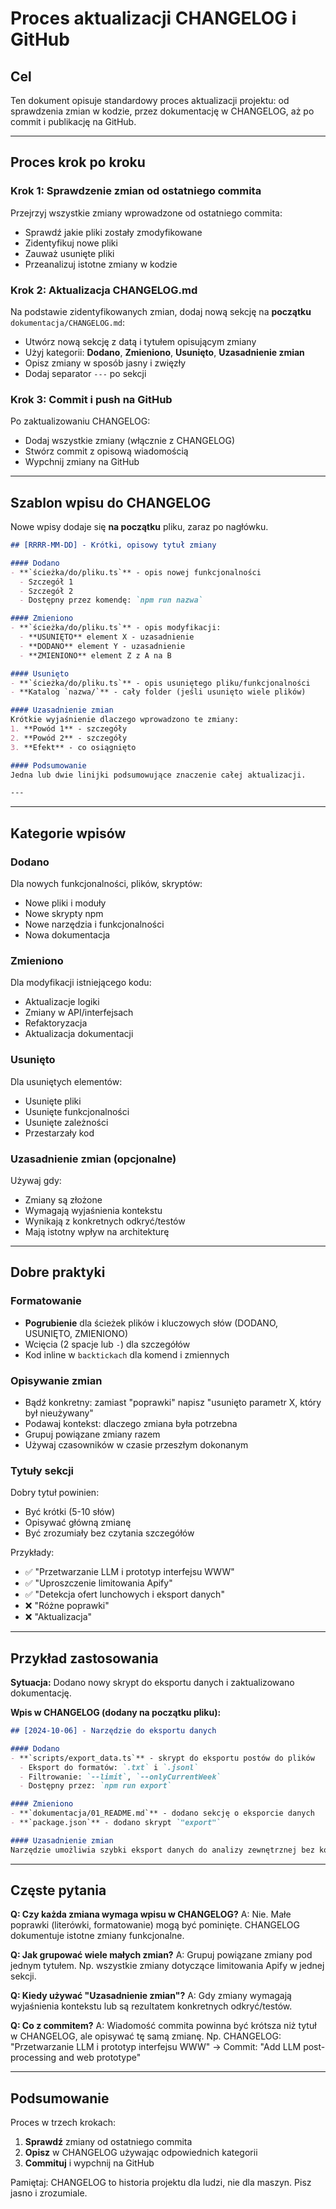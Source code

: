 # Proces aktualizacji CHANGELOG i GitHub

## Cel

Ten dokument opisuje standardowy proces aktualizacji projektu: od sprawdzenia zmian w kodzie, przez dokumentację w CHANGELOG, aż po commit i publikację na GitHub.

---

## Proces krok po kroku

### Krok 1: Sprawdzenie zmian od ostatniego commita

Przejrzyj wszystkie zmiany wprowadzone od ostatniego commita:
- Sprawdź jakie pliki zostały zmodyfikowane
- Zidentyfikuj nowe pliki
- Zauważ usunięte pliki
- Przeanalizuj istotne zmiany w kodzie

### Krok 2: Aktualizacja CHANGELOG.md

Na podstawie zidentyfikowanych zmian, dodaj nową sekcję na **początku** `dokumentacja/CHANGELOG.md`:
- Utwórz nową sekcję z datą i tytułem opisującym zmiany
- Użyj kategorii: **Dodano**, **Zmieniono**, **Usunięto**, **Uzasadnienie zmian**
- Opisz zmiany w sposób jasny i zwięzły
- Dodaj separator `---` po sekcji

### Krok 3: Commit i push na GitHub

Po zaktualizowaniu CHANGELOG:
- Dodaj wszystkie zmiany (włącznie z CHANGELOG)
- Stwórz commit z opisową wiadomością
- Wypchnij zmiany na GitHub

---

## Szablon wpisu do CHANGELOG

Nowe wpisy dodaje się **na początku** pliku, zaraz po nagłówku.

```markdown
## [RRRR-MM-DD] - Krótki, opisowy tytuł zmiany

#### Dodano
- **`ścieżka/do/pliku.ts`** - opis nowej funkcjonalności
  - Szczegół 1
  - Szczegół 2
  - Dostępny przez komendę: `npm run nazwa`

#### Zmieniono
- **`ścieżka/do/pliku.ts`** - opis modyfikacji:
  - **USUNIĘTO** element X - uzasadnienie
  - **DODANO** element Y - uzasadnienie
  - **ZMIENIONO** element Z z A na B

#### Usunięto
- **`ścieżka/do/pliku.ts`** - opis usuniętego pliku/funkcjonalności
- **Katalog `nazwa/`** - cały folder (jeśli usunięto wiele plików)

#### Uzasadnienie zmian
Krótkie wyjaśnienie dlaczego wprowadzono te zmiany:
1. **Powód 1** - szczegóły
2. **Powód 2** - szczegóły
3. **Efekt** - co osiągnięto

#### Podsumowanie
Jedna lub dwie linijki podsumowujące znaczenie całej aktualizacji.

---
```

---

## Kategorie wpisów

### Dodano
Dla nowych funkcjonalności, plików, skryptów:
- Nowe pliki i moduły
- Nowe skrypty npm
- Nowe narzędzia i funkcjonalności
- Nowa dokumentacja

### Zmieniono
Dla modyfikacji istniejącego kodu:
- Aktualizacje logiki
- Zmiany w API/interfejsach
- Refaktoryzacja
- Aktualizacja dokumentacji

### Usunięto
Dla usuniętych elementów:
- Usunięte pliki
- Usunięte funkcjonalności
- Usunięte zależności
- Przestarzały kod

### Uzasadnienie zmian (opcjonalne)
Używaj gdy:
- Zmiany są złożone
- Wymagają wyjaśnienia kontekstu
- Wynikają z konkretnych odkryć/testów
- Mają istotny wpływ na architekturę

---

## Dobre praktyki

### Formatowanie
- **Pogrubienie** dla ścieżek plików i kluczowych słów (DODANO, USUNIĘTO, ZMIENIONO)
- Wcięcia (2 spacje lub `-`) dla szczegółów
- Kod inline w `backtickach` dla komend i zmiennych

### Opisywanie zmian
- Bądź konkretny: zamiast "poprawki" napisz "usunięto parametr X, który był nieużywany"
- Podawaj kontekst: dlaczego zmiana była potrzebna
- Grupuj powiązane zmiany razem
- Używaj czasowników w czasie przeszłym dokonanym

### Tytuły sekcji
Dobry tytuł powinien:
- Być krótki (5-10 słów)
- Opisywać główną zmianę
- Być zrozumiały bez czytania szczegółów

Przykłady:
- ✅ "Przetwarzanie LLM i prototyp interfejsu WWW"
- ✅ "Uproszczenie limitowania Apify"
- ✅ "Detekcja ofert lunchowych i eksport danych"
- ❌ "Różne poprawki"
- ❌ "Aktualizacja"

---

## Przykład zastosowania

**Sytuacja:** Dodano nowy skrypt do eksportu danych i zaktualizowano dokumentację.

**Wpis w CHANGELOG (dodany na początku pliku):**

```markdown
## [2024-10-06] - Narzędzie do eksportu danych

#### Dodano
- **`scripts/export_data.ts`** - skrypt do eksportu postów do plików
  - Eksport do formatów: `.txt` i `.jsonl`
  - Filtrowanie: `--limit`, `--onlyCurrentWeek`
  - Dostępny przez: `npm run export`

#### Zmieniono
- **`dokumentacja/01_README.md`** - dodano sekcję o eksporcie danych
- **`package.json`** - dodano skrypt `"export"`

#### Uzasadnienie zmian
Narzędzie umożliwia szybki eksport danych do analizy zewnętrznej bez konieczności bezpośredniego dostępu do bazy danych.
```

---

## Częste pytania

**Q: Czy każda zmiana wymaga wpisu w CHANGELOG?**
A: Nie. Małe poprawki (literówki, formatowanie) mogą być pominięte. CHANGELOG dokumentuje istotne zmiany funkcjonalne.

**Q: Jak grupować wiele małych zmian?**
A: Grupuj powiązane zmiany pod jednym tytułem. Np. wszystkie zmiany dotyczące limitowania Apify w jednej sekcji.

**Q: Kiedy używać "Uzasadnienie zmian"?**
A: Gdy zmiany wymagają wyjaśnienia kontekstu lub są rezultatem konkretnych odkryć/testów.

**Q: Co z commitem?**
A: Wiadomość commita powinna być krótsza niż tytuł w CHANGELOG, ale opisywać tę samą zmianę. Np. CHANGELOG: "Przetwarzanie LLM i prototyp interfejsu WWW" → Commit: "Add LLM post-processing and web prototype"

---

## Podsumowanie

Proces w trzech krokach:
1. **Sprawdź** zmiany od ostatniego commita
2. **Opisz** w CHANGELOG używając odpowiednich kategorii
3. **Commituj** i wypchnij na GitHub

Pamiętaj: CHANGELOG to historia projektu dla ludzi, nie dla maszyn. Pisz jasno i zrozumiale.
